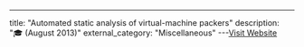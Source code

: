 ---
title: "Automated static analysis of virtual-machine packers"
description: "🎓  (August 2013)"
external_category: "Miscellaneous"
---[Visit Website](https://core.ac.uk/outputs/16750878)

